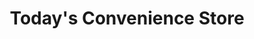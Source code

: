 ---
title: "Today's Convenience Store"
url: /christon-bank/todays-convenience-store/
shop: convenience
---